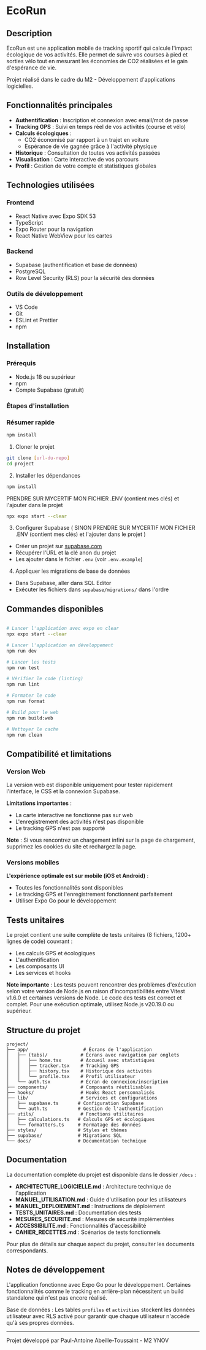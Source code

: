 # EcoRun

## Description

EcoRun est une application mobile de tracking sportif qui calcule l'impact écologique de vos activités. Elle permet de suivre vos courses à pied et sorties vélo tout en mesurant les économies de CO2 réalisées et le gain d'espérance de vie.

Projet réalisé dans le cadre du M2 - Développement d'applications logicielles.

## Fonctionnalités principales

- **Authentification** : Inscription et connexion avec email/mot de passe
- **Tracking GPS** : Suivi en temps réel de vos activités (course et vélo)
- **Calculs écologiques** : 
  - CO2 économisé par rapport à un trajet en voiture
  - Espérance de vie gagnée grâce à l'activité physique
- **Historique** : Consultation de toutes vos activités passées
- **Visualisation** : Carte interactive de vos parcours
- **Profil** : Gestion de votre compte et statistiques globales

## Technologies utilisées

### Frontend
- React Native avec Expo SDK 53
- TypeScript
- Expo Router pour la navigation
- React Native WebView pour les cartes

### Backend
- Supabase (authentification et base de données)
- PostgreSQL
- Row Level Security (RLS) pour la sécurité des données

### Outils de développement
- VS Code
- Git
- ESLint et Prettier
- npm

## Installation

### Prérequis
- Node.js 18 ou supérieur
- npm
- Compte Supabase (gratuit)

### Étapes d'installation

### Résumer rapide 
```bash
npm install
```

1. Cloner le projet
```bash
git clone [url-du-repo]
cd project
```

2. Installer les dépendances
```bash
npm install
```
PRENDRE SUR MYCERTIF MON FICHIER .ENV (contient mes clés) et l'ajouter dans le projet
```bash
npx expo start --clear
```

3. Configurer Supabase ( SINON PRENDRE SUR MYCERTIF MON FICHIER .ENV (contient mes clés) et l'ajouter dans le projet )
- Créer un projet sur [supabase.com](https://supabase.com)
- Récupérer l'URL et la clé anon du projet
- Les ajouter dans le fichier `.env` (voir `.env.example`)

4. Appliquer les migrations de base de données
- Dans Supabase, aller dans SQL Editor
- Exécuter les fichiers dans `supabase/migrations/` dans l'ordre

## Commandes disponibles

```bash

# Lancer l'application avec expo en clear
npx expo start --clear

# Lancer l'application en développement
npm run dev

# Lancer les tests
npm run test

# Vérifier le code (linting)
npm run lint

# Formater le code
npm run format

# Build pour le web
npm run build:web

# Nettoyer le cache
npm run clean
```
## Compatibilité et limitations

### Version Web
La version web est disponible uniquement pour tester rapidement l'interface, le CSS et la connexion Supabase.

**Limitations importantes** :
- La carte interactive ne fonctionne pas sur web
- L'enregistrement des activités n'est pas disponible  
- Le tracking GPS n'est pas supporté

**Note** : Si vous rencontrez un chargement infini sur la page de chargement, supprimez les cookies du site et rechargez la page.

### Versions mobiles
**L'expérience optimale est sur mobile (iOS et Android)** :
- Toutes les fonctionnalités sont disponibles
- Le tracking GPS et l'enregistrement fonctionnent parfaitement
- Utiliser Expo Go pour le développement

## Tests unitaires

Le projet contient une suite complète de tests unitaires (8 fichiers, 1200+ lignes de code) couvrant :
- Les calculs GPS et écologiques
- L'authentification
- Les composants UI
- Les services et hooks

**Note importante** : Les tests peuvent rencontrer des problèmes d'exécution selon votre version de Node.js en raison d'incompatibilités entre Vitest v1.6.0 et certaines versions de Node. Le code des tests est correct et complet. Pour une exécution optimale, utilisez Node.js v20.19.0 ou supérieur.
## Structure du projet

```
project/
├── app/                    # Écrans de l'application
│   ├── (tabs)/            # Écrans avec navigation par onglets
│   │   ├── home.tsx       # Accueil avec statistiques
│   │   ├── tracker.tsx    # Tracking GPS
│   │   ├── history.tsx    # Historique des activités
│   │   └── profile.tsx    # Profil utilisateur
│   └── auth.tsx           # Écran de connexion/inscription
├── components/            # Composants réutilisables
├── hooks/                 # Hooks React personnalisés
├── lib/                   # Services et configurations
│   ├── supabase.ts       # Configuration Supabase
│   └── auth.ts           # Gestion de l'authentification
├── utils/                 # Fonctions utilitaires
│   ├── calculations.ts   # Calculs GPS et écologiques
│   └── formatters.ts     # Formatage des données
├── styles/               # Styles et thèmes
├── supabase/             # Migrations SQL
└── docs/                 # Documentation technique
```

## Documentation

La documentation complète du projet est disponible dans le dossier `/docs` :

- **ARCHITECTURE_LOGICIELLE.md** : Architecture technique de l'application
- **MANUEL_UTILISATION.md** : Guide d'utilisation pour les utilisateurs
- **MANUEL_DEPLOIEMENT.md** : Instructions de déploiement
- **TESTS_UNITAIRES.md** : Documentation des tests
- **MESURES_SECURITE.md** : Mesures de sécurité implémentées
- **ACCESSIBILITE.md** : Fonctionnalités d'accessibilité
- **CAHIER_RECETTES.md** : Scénarios de tests fonctionnels

Pour plus de détails sur chaque aspect du projet, consulter les documents correspondants.

## Notes de développement

L'application fonctionne avec Expo Go pour le développement. Certaines fonctionnalités comme le tracking en arrière-plan nécessitent un build standalone qui n'est pas encore réalisé.

Base de données : Les tables `profiles` et `activities` stockent les données utilisateur avec RLS activé pour garantir que chaque utilisateur n'accède qu'à ses propres données.

---

Projet développé par Paul-Antoine Abeille-Toussaint - M2 YNOV
